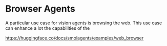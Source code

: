 # Browser Agents

A particular use case for vision agents is browsing the web. This use case can enhance a lot the capabilities of the 

https://huggingface.co/docs/smolagents/examples/web_browser